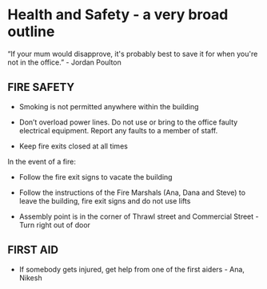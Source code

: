 Health and Safety - a very broad outline
========

“If your mum would disapprove, it's probably best to save it for when you're not in the office.” - Jordan Poulton

FIRE SAFETY
------

* Smoking is not permitted anywhere within the building

* Don’t overload power lines. Do not use or bring to the office faulty electrical equipment. Report any faults to a member of staff.

* Keep fire exits closed at all times

In the event of a fire:

* Follow the fire exit signs to vacate the building

* Follow the instructions of the Fire Marshals (Ana, Dana and Steve) to leave the building, fire exit signs and do not use lifts

* Assembly point is in the corner of Thrawl street and Commercial Street - Turn right out of door

FIRST AID
--------

* If somebody gets injured, get help from one of the first aiders - Ana, Nikesh
